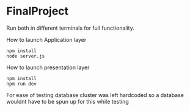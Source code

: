 # FinalProject

Run both in different terminals for full functionality.

How to launch Application layer

```
npm install
node server.js
```

How to launch presentation layer

```cd frontend
npm install
npm run dev
```

For ease of testing database cluster was left hardcoded so a database wouldnt have to be spun up for this while testing
